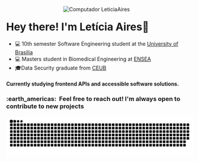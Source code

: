 <img src="https://user-images.githubusercontent.com/72623771/211886316-b79d876e-0745-4dfa-a51d-ab21899bcb4a.png" min-width="350px" max-width="350px" width="350px" align="right" alt="Computador LeticiaAires">

# Hey there! I'm Letícia Aires📍




- 💻 10th semester Software Engineering student at the <a href="http://www.unb.br">University of Brasilia</a>
- 💻 Masters student in Biomedical Engineering at <a href="https://www.ensea.fr/fr">ENSEA</a>
- 🎓Data Security graduate from <a href="https://www.uniceub.br/">CEUB</a> 

#### Currently studying frontend APIs and accessible software solutions.

  
<div>

  <h3> :earth_americas: &nbsp;Feel free to reach out! I'm always open to contribute to new projects </h3> 

![GitHub Snake Animation](https://github.com/LeticiaAires/LeticiaAires/blob/output/github-snake-dark.svg)
